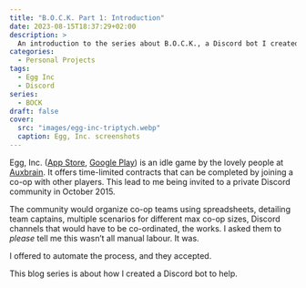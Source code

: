 ```yaml
---
title: "B.O.C.K. Part 1: Introduction"
date: 2023-08-15T18:37:29+02:00
description: >
  An introduction to the series about B.O.C.K., a Discord bot I created to help organize co-op teams in Egg, Inc.
categories:
  - Personal Projects
tags:
  - Egg Inc
  - Discord
series:
  - BOCK
draft: false
cover:
  src: "images/egg-inc-triptych.webp"
  caption: Egg, Inc. screenshots
---
```


Egg, Inc. ([App Store](https://apps.apple.com/us/app/egg-inc/id993492744),
[Google Play](https://play.google.com/store/apps/details?id=com.auxbrain.egginc)) is an idle game by the lovely people
at [Auxbrain](https://auxbrain.com/). It offers time-limited contracts that can be completed by joining a co-op with
other players. This lead to me being invited to a private Discord community in October 2015.

The community would organize co-op teams using spreadsheets, detailing team captains, multiple scenarios for different
max co-op sizes, Discord channels that would have to be co-ordinated, the works. I asked them to _please_ tell me this 
wasn’t all manual labour. It was.

I offered to automate the process, and they accepted. 

This blog series is about how I created a Discord bot to help.
